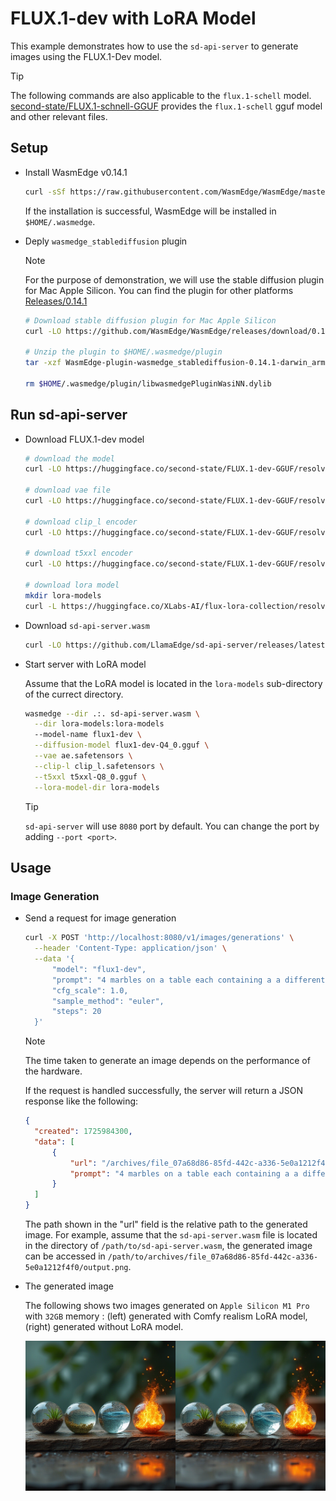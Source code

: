 # FLUX.1-dev with LoRA Model

This example demonstrates how to use the `sd-api-server` to generate images using the FLUX.1-Dev model.

> [!TIP]
> The following commands are also applicable to the `flux.1-schell` model. [second-state/FLUX.1-schnell-GGUF](https://huggingface.co/second-state/FLUX.1-schnell-GGUF) provides the `flux.1-schell` gguf model and other relevant files.

## Setup

- Install WasmEdge v0.14.1

  ```bash
  curl -sSf https://raw.githubusercontent.com/WasmEdge/WasmEdge/master/utils/install_v2.sh | bash -s -- -v 0.14.1
  ```

  If the installation is successful, WasmEdge will be installed in `$HOME/.wasmedge`.

- Deply `wasmedge_stablediffusion` plugin

  > [!NOTE]
  > For the purpose of demonstration, we will use the stable diffusion plugin for Mac Apple Silicon. You can find the plugin for other platforms [Releases/0.14.1](https://github.com/WasmEdge/WasmEdge/releases/tag/0.14.1)

  ```bash
  # Download stable diffusion plugin for Mac Apple Silicon
  curl -LO https://github.com/WasmEdge/WasmEdge/releases/download/0.14.1/WasmEdge-plugin-wasmedge_stablediffusion-0.14.1-darwin_arm64.tar.gz

  # Unzip the plugin to $HOME/.wasmedge/plugin
  tar -xzf WasmEdge-plugin-wasmedge_stablediffusion-0.14.1-darwin_arm64.tar.gz -C $HOME/.wasmedge/plugin

  rm $HOME/.wasmedge/plugin/libwasmedgePluginWasiNN.dylib
  ```

## Run sd-api-server

- Download FLUX.1-dev model

  ```bash
  # download the model
  curl -LO https://huggingface.co/second-state/FLUX.1-dev-GGUF/resolve/main/flux1-dev-Q4_0.gguf

  # download vae file
  curl -LO https://huggingface.co/second-state/FLUX.1-dev-GGUF/resolve/main/ae.safetensors

  # download clip_l encoder
  curl -LO https://huggingface.co/second-state/FLUX.1-dev-GGUF/resolve/main/clip_l.safetensors

  # download t5xxl encoder
  curl -LO https://huggingface.co/second-state/FLUX.1-dev-GGUF/resolve/main/t5xxl-Q8_0.gguf

  # download lora model
  mkdir lora-models
  curl -L https://huggingface.co/XLabs-AI/flux-lora-collection/resolve/main/realism_lora_comfy_converted.safetensors -o lora-models/realism_lora_comfy_converted.safetensors
  ```

- Download `sd-api-server.wasm`

  ```bash
  curl -LO https://github.com/LlamaEdge/sd-api-server/releases/latest/download/sd-api-server.wasm
  ```

- Start server with LoRA model

  Assume that the LoRA model is located in the `lora-models` sub-directory of the currect directory.

  ```bash
  wasmedge --dir .:. sd-api-server.wasm \
    --dir lora-models:lora-models
    --model-name flux1-dev \
    --diffusion-model flux1-dev-Q4_0.gguf \
    --vae ae.safetensors \
    --clip-l clip_l.safetensors \
    --t5xxl t5xxl-Q8_0.gguf \
    --lora-model-dir lora-models
  ```

  > [!TIP]
  > `sd-api-server` will use `8080` port by default. You can change the port by adding `--port <port>`.

## Usage

### Image Generation

- Send a request for image generation

  ```bash
  curl -X POST 'http://localhost:8080/v1/images/generations' \
    --header 'Content-Type: application/json' \
    --data '{
        "model": "flux1-dev",
        "prompt": "4 marbles on a table each containing a a different element ,1 with soil and plants, 1 with sea waves, 1 with a raging fire, 1 with a tornado , on a old piece of wood, hyper realistic, 4k, f1.8, boketh, depth of field, refraction, reflections on wood, photograph, glowing, glowing particles exiting the marble<lora:realism_lora_comfy_converted:1>",
        "cfg_scale": 1.0,
        "sample_method": "euler",
        "steps": 20
    }'
  ```

  > [!NOTE]
  > The time taken to generate an image depends on the performance of the hardware.

  If the request is handled successfully, the server will return a JSON response like the following:

  ```json
  {
    "created": 1725984300,
    "data": [
        {
            "url": "/archives/file_07a68d86-85fd-442c-a336-5e0a1212f4f0/output.png",
            "prompt": "4 marbles on a table each containing a a different element ,1 with soil and plants, 1 with sea waves, 1 with a raging fire, 1 with a tornado , on a old piece of wood, hyper realistic, 4k, f1.8, boketh, depth of field, refraction, reflections on wood, photograph, glowing, glowing particles exiting the marble"
        }
    ]
  }
  ```

  The path shown in the "url" field is the relative path to the generated image. For example, assume that the `sd-api-server.wasm` file is located in the directory of `/path/to/sd-api-server.wasm`, the generated image can be accessed in `/path/to/archives/file_07a68d86-85fd-442c-a336-5e0a1212f4f0/output.png`.

- The generated image

  The following shows two images generated on `Apple Silicon M1 Pro` with `32GB` memory : (left) generated with Comfy realism LoRA model, (right) generated without LoRA model.

  <div align=center>
  <img src="../image/balls_lora.png" alt="balls with lora" width="50%" /><img src="../image/balls.png" alt="balls" width="50%" />
  </div>

